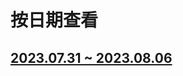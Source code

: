 # 按日期查看

## [2023.07.31 ~ 2023.08.06](https://women-in-computer-science.github.io/Women-in-CS-Archive/by_date/20230731-20230806/)

